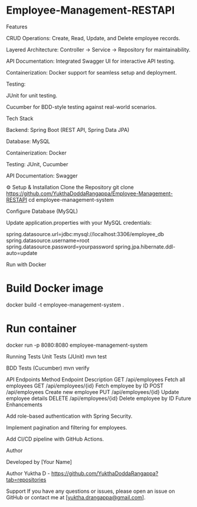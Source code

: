 # Employee-Management-RESTAPI
Features

CRUD Operations: Create, Read, Update, and Delete employee records.

Layered Architecture: Controller → Service → Repository for maintainability.

API Documentation: Integrated Swagger UI for interactive API testing.

Containerization: Docker support for seamless setup and deployment.

Testing:

JUnit for unit testing.

Cucumber for BDD-style testing against real-world scenarios.

Tech Stack

Backend: Spring Boot (REST API, Spring Data JPA)

Database: MySQL

Containerization: Docker

Testing: JUnit, Cucumber

API Documentation: Swagger

⚙️ Setup & Installation
Clone the Repository
git clone https://github.com/YukthaDoddaRangappa/Employee-Management-RESTAPI
cd employee-management-system

Configure Database (MySQL)

Update application.properties with your MySQL credentials:

spring.datasource.url=jdbc:mysql://localhost:3306/employee_db
spring.datasource.username=root
spring.datasource.password=yourpassword
spring.jpa.hibernate.ddl-auto=update

Run with Docker
# Build Docker image
docker build -t employee-management-system .

# Run container
docker run -p 8080:8080 employee-management-system

 Running Tests
Unit Tests (JUnit)
mvn test

BDD Tests (Cucumber)
mvn verify

API Endpoints
Method	Endpoint	Description
GET	/api/employees	Fetch all employees
GET	/api/employees/{id}	Fetch employee by ID
POST	/api/employees	Create new employee
PUT	/api/employees/{id}	Update employee details
DELETE	/api/employees/{id}	Delete employee by ID
 Future Enhancements

Add role-based authentication with Spring Security.

Implement pagination and filtering for employees.

Add CI/CD pipeline with GitHub Actions.

Author

Developed by [Your Name]

Author
Yuktha D - https://github.com/YukthaDoddaRangappa?tab=repositories

Support
If you have any questions or issues, please open an issue on GitHub or contact me at [yuktha.drangappa@gmail.com].


